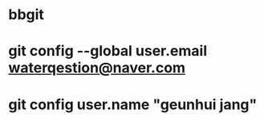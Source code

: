 # bbgit
# git config --global user.email waterqestion@naver.com
# git config user.name "geunhui jang"
